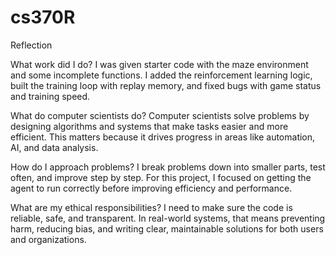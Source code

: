 # cs370R
Reflection

What work did I do?
I was given starter code with the maze environment and some incomplete functions. I added the reinforcement learning logic, built the training loop with replay memory, and fixed bugs with game status and training speed.

What do computer scientists do?
Computer scientists solve problems by designing algorithms and systems that make tasks easier and more efficient. This matters because it drives progress in areas like automation, AI, and data analysis.

How do I approach problems?
I break problems down into smaller parts, test often, and improve step by step. For this project, I focused on getting the agent to run correctly before improving efficiency and performance.

What are my ethical responsibilities?
I need to make sure the code is reliable, safe, and transparent. In real-world systems, that means preventing harm, reducing bias, and writing clear, maintainable solutions for both users and organizations.
